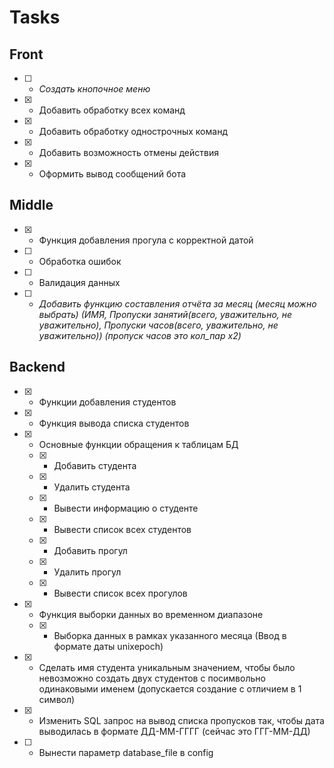 # Tasks

## Front

- [ ] - *Создать кнопочное меню*

- [x] - Добавить обработку всех команд
- [x] - Добавить обработку однострочных команд
- [x] - Добавить возможность отмены действия
- [x] - Оформить вывод сообщений бота

## Middle

- [x] - Функция добавления прогула с корректной датой
- [ ] - Обработка ошибок
- [ ] - Валидация данных

- [ ] - *Добавить функцию составления отчёта за месяц (месяц можно выбрать)*
        *(ИМЯ, Пропуски занятий(всего, уважительно, не уважительно),*
        *Пропуски часов(всего, уважительно, не уважительно)) (пропуск часов это кол_пар x2)*

## Backend

- [x] - Функции добавления студентов

- [x] - Функция вывода списка студентов

- [x] - Основные функции обращения к таблицам БД
  - [x] - Добавить студента
  - [x] - Удалить студента
  - [x] - Вывести информацию о студенте
  - [x] - Вывести список всех студентов
  - [x] - Добавить прогул
  - [x] - Удалить прогул
  - [x] - Вывести список всех прогулов
  
- [x] - Функция выборки данных во временном диапазоне
  - [x] - Выборка данных в рамках указанного месяца (Ввод в формате даты unixepoch)
- [x] - Сделать имя студента уникальным значением, чтобы было невозможно создать двух студентов с посимвольно одинаковыми именем (допускается создание с отличием в 1 символ)
- [x] - Изменить SQL запрос на вывод списка пропусков так, чтобы дата выводилась в формате ДД-ММ-ГГГГ (сейчас это ГГГ-ММ-ДД)
- [ ] - Вынести параметр database_file в config

